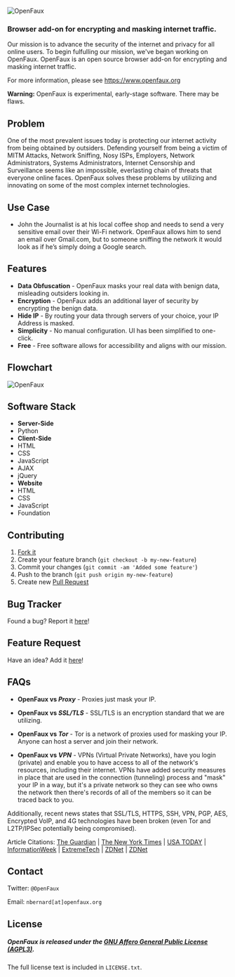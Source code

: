 ![OpenFaux](https://raw.github.com/openfaux/openfaux-website/master/HTML/IMG/openfaux-horizontal-2500px.png)
### Browser add-on for encrypting and masking internet traffic.
Our mission is to advance the security of the internet and privacy for all online users. To begin fulfulling our mission, we've began working on OpenFaux. OpenFaux is an open source browser add-on for encrypting and masking internet traffic.

For more information, please see https://www.openfaux.org

**Warning:** OpenFaux is experimental, early-stage software. There may be flaws.

## Problem

One of the most prevalent issues today is protecting our internet activity from being obtained by outsiders. Defending yourself from being a victim of MITM Attacks, Network Sniffing, Nosy ISPs, Employers, Network Administrators, Systems Administrators, Internet Censorship and Surveillance seems like an impossible, everlasting chain of threats that everyone online faces. OpenFaux solves these problems by utilizing and innovating on some of the most complex internet technologies.  

## Use Case

* John the Journalist is at his local coffee shop and needs to send a very sensitive email over their Wi-Fi network. OpenFaux allows him to send an email over Gmail.com, but to someone sniffing the network it would look as if he’s simply doing a Google search.

## Features

* **Data Obfuscation** - OpenFaux masks your real data with benign data, misleading outsiders looking in.
* **Encryption** - OpenFaux adds an additional layer of security by encrypting the benign data.
* **Hide IP** - By routing your data through servers of your choice, your IP Address is masked.
* **Simplicity** - No manual configuration. UI has been simplified to one-click.
* **Free** - Free software allows for accessibility and aligns with our mission.

## Flowchart
![OpenFaux](https://raw.github.com/openfaux/openfaux-website/master/HTML/IMG/OpenFaux.png)

## Software Stack

* **Server-Side**
 * Python
* **Client-Side**
 * HTML
  * CSS
  * JavaScript
   * AJAX
   * jQuery
* **Website**
 * HTML
 * CSS
 * JavaScript
 * Foundation

## Contributing

1. [Fork it](https://help.github.com/articles/fork-a-repo)
2. Create your feature branch (`git checkout -b my-new-feature`)
3. Commit your changes (`git commit -am 'Added some feature'`)
4. Push to the branch (`git push origin my-new-feature`)
5. Create new [Pull Request](https://help.github.com/articles/using-pull-requests)

## Bug Tracker

Found a bug? Report it [here](https://github.com/openfaux/openfaux-website/issues/)!

## Feature Request

Have an idea? Add it [here](https://github.com/openfaux/openfaux-website/issues/)!

## FAQs

* **OpenFaux vs _Proxy_** - Proxies just mask your IP.

* **OpenFaux vs _SSL/TLS_** - SSL/TLS is an encryption standard that we are utilizing. 
 
* **OpenFaux vs _Tor_** - Tor is a network of proxies used for masking your IP. Anyone can host a server and join their network.

* **OpenFaux vs _VPN_** - VPNs (Virtual Private Networks), have you login (private) and enable you to have access to all of the network's resources, including their internet. VPNs have added security measures in place that are used in the connection (tunneling) process and "mask" your IP in a way, but it's a private network so they can see who owns the network then there's records of all of the members so it can be traced back to you.

Additionally, recent news states that SSL/TLS, HTTPS, SSH, VPN, PGP, AES, Encrypted VoIP, and 4G technologies have been broken (even Tor and L2TP/IPSec potentially being compromised).

Article Citations: 
[The Guardian](http://www.theguardian.com/world/2013/sep/05/nsa-gchq-encryption-codes-security) |
[The New York Times](http://www.nytimes.com/2013/09/06/us/nsa-foils-much-internet-encryption.html?hp&_r=0&pagewanted=all) |
[USA TODAY](http://www.usatoday.com/story/news/nation/2013/09/05/nsa-snowden-encryption-cracked/2772721/) |
[InformationWeek](http://www.informationweek.com/security/risk-management/nsa-surveillance-can-penetrate-vpns/d/d-id/1110996?) |
[ExtremeTech](http://www.extremetech.com/computing/165849-nsa-and-gchq-have-broken-internet-encryption-created-backdoors-that-anyone-could-use) |
[ZDNet](http://www.zdnet.com/uk-us-able-to-crack-most-encryption-used-online-7000020309/) |
[ZDNet](http://www.zdnet.com/has-the-nsa-broken-ssl-tls-aes-7000020312/)

## Contact

Twitter: `@OpenFaux`

Email: `nbernard[at]openfaux.org`

## License

##### OpenFaux is released under the [GNU Affero General Public License (AGPL3)](https://www.gnu.org/licenses/agpl-3.0.html).
The full license text is included in `LICENSE.txt`.
